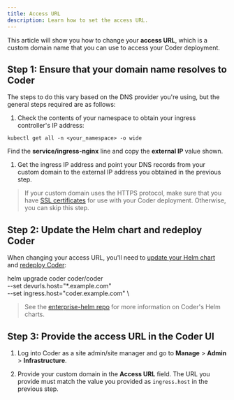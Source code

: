 ```yaml
---
title: Access URL
description: Learn how to set the access URL.
---
```


This article will show you how to change your **access URL**, which is a custom
domain name that you can use to access your Coder deployment.

## Step 1: Ensure that your domain name resolves to Coder

The steps to do this vary based on the DNS provider you're using, but the
general steps required are as follows:

1. Check the contents of your namespace to obtain your ingress controller's
   IP address:

  ```console
  kubectl get all -n <your_namespace> -o wide
  ```

  Find the **service/ingress-nginx** line and copy the **external IP** value
  shown.

1. Get the ingress IP address and point your DNS records from your custom
   domain to the external IP address you obtained in the previous step.

> If your custom domain uses the HTTPS protocol, make sure that you have [SSL
certificates](../guides/ssl-certificates/index.md) for use with your Coder
deployment. Otherwise, you can skip this step.

## Step 2: Update the Helm chart and redeploy Coder

When changing your access URL, you'll need to [update your Helm
chart](../guides/admin/helm-charts.md) and [redeploy
Coder](../setup/updating.md):

helm upgrade coder coder/coder \
  --set devurls.host="*.example.com" \
  --set ingress.host="coder.example.com" \

> See the [enterprise-helm repo](https://github.com/cdr/enterprise-helm) for
> more information on Coder's Helm charts.

## Step 3: Provide the access URL in the Coder UI

1. Log into Coder as a site admin/site manager and go to
   **Manage** > **Admin** > **Infrastructure**.

1. Provide your custom domain in the **Access URL** field. The URL you provide
   must match the value you provided as `ingress.host` in the previous step.
